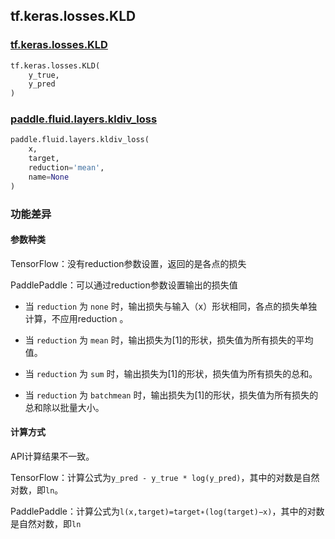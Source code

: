 ## tf.keras.losses.KLD

### [tf.keras.losses.KLD](https://www.tensorflow.org/api_docs/python/tf/keras/losses/KLD)

```python
tf.keras.losses.KLD(
    y_true,
    y_pred
)
```

### [paddle.fluid.layers.kldiv_loss](https://www.paddlepaddle.org.cn/documentation/docs/zh/1.5/api_cn/layers_cn/nn_cn.html#kldiv-loss)

```python
paddle.fluid.layers.kldiv_loss(
    x,
    target,
    reduction='mean',
    name=None
)
```

### 功能差异

#### 参数种类

TensorFlow：没有reduction参数设置，返回的是各点的损失

PaddlePaddle：可以通过reduction参数设置输出的损失值

- 当 `reduction` 为 `none` 时，输出损失与输入（x）形状相同，各点的损失单独计算，不应用reduction 。

- 当 `reduction` 为 `mean` 时，输出损失为[1]的形状，损失值为所有损失的平均值。

- 当 `reduction` 为 `sum` 时，输出损失为[1]的形状，损失值为所有损失的总和。

- 当 `reduction` 为 `batchmean` 时，输出损失为[1]的形状，损失值为所有损失的总和除以批量大小。

#### 计算方式

API计算结果不一致。

TensorFlow：计算公式为`y_pred - y_true * log(y_pred)`，其中的对数是自然对数，即`ln`。

PaddlePaddle：计算公式为`l(x,target)=target∗(log(target)−x)`，其中的对数是自然对数，即`ln`

